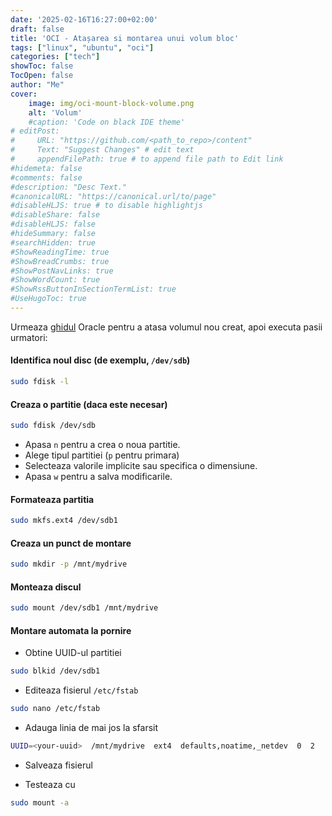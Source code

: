 ```yaml
---
date: '2025-02-16T16:27:00+02:00'
draft: false
title: 'OCI - Atașarea si montarea unui volum bloc'
tags: ["linux", "ubuntu", "oci"]
categories: ["tech"]
showToc: false
TocOpen: false
author: "Me"
cover:
    image: img/oci-mount-block-volume.png
    alt: 'Volum'
    #caption: 'Code on black IDE theme'
# editPost:
#     URL: "https://github.com/<path_to_repo>/content"
#     Text: "Suggest Changes" # edit text
#     appendFilePath: true # to append file path to Edit link
#hidemeta: false
#comments: false
#description: "Desc Text."
#canonicalURL: "https://canonical.url/to/page"
#disableHLJS: true # to disable highlightjs
#disableShare: false
#disableHLJS: false
#hideSummary: false
#searchHidden: true
#ShowReadingTime: true
#ShowBreadCrumbs: true
#ShowPostNavLinks: true
#ShowWordCount: true
#ShowRssButtonInSectionTermList: true
#UseHugoToc: true
---
```


Urmeaza [ghidul](https://docs.oracle.com/en-us/iaas/Content/Block/Tasks/connectingtoavolume_topic-Connecting_to_iSCSIAttached_Volumes.htm) Oracle pentru a atasa volumul nou creat, apoi executa pasii urmatori:

#### Identifica noul disc (de exemplu, `/dev/sdb`)
```bash
sudo fdisk -l
```

#### Creaza o partitie (daca este necesar)
```bash
sudo fdisk /dev/sdb
```

* Apasa `n` pentru a crea o noua partitie.
* Alege tipul partitiei (`p` pentru primara)
* Selecteaza valorile implicite sau specifica o dimensiune.
* Apasa `w` pentru a salva modificarile.


#### Formateaza partitia
```bash
sudo mkfs.ext4 /dev/sdb1
```

#### Creaza un punct de montare
```bash
sudo mkdir -p /mnt/mydrive
```

#### Monteaza discul
```bash
sudo mount /dev/sdb1 /mnt/mydrive
```

#### Montare automata la pornire

- Obtine UUID-ul partitiei
```bash
sudo blkid /dev/sdb1
```

- Editeaza fisierul `/etc/fstab`
```bash
sudo nano /etc/fstab
```

- Adauga linia de mai jos la sfarsit
```bash
UUID=<your-uuid>  /mnt/mydrive  ext4  defaults,noatime,_netdev  0  2
```

- Salveaza fisierul

- Testeaza cu
```bash
sudo mount -a
```